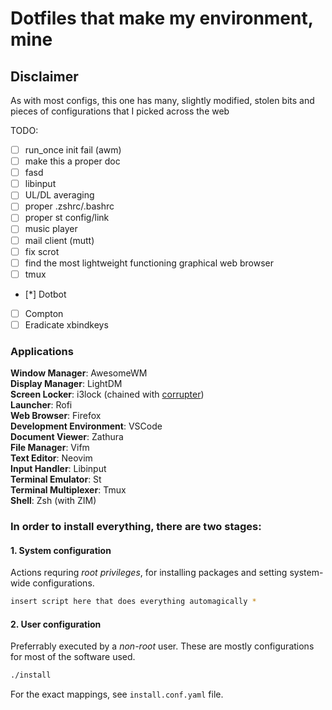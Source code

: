 # Dotfiles that make my environment, mine
## Disclaimer
As with most configs, this one has many, slightly modified, stolen bits and pieces of configurations that I picked across the web  

TODO:  
 - [ ] run_once init fail (awm)
 - [ ] make this a proper doc  
 - [ ] fasd  
 - [ ] libinput
 - [ ] UL/DL averaging
 - [ ] proper .zshrc/.bashrc
 - [ ] proper st config/link
 - [ ] music player
 - [ ] mail client (mutt)
 - [ ] fix scrot
 - [ ] find the most lightweight functioning graphical web browser
 - [ ] tmux
 - [*] Dotbot
 - [ ] Compton
 - [ ] Eradicate xbindkeys

### Applications

**Window Manager**: AwesomeWM  
**Display Manager**: LightDM  
**Screen Locker**: i3lock (chained with [corrupter](https://github.com/r00tman/corrupter "GitHub page"))  
**Launcher**: Rofi  
**Web Browser**: Firefox  
**Development Environment**: VSCode  
**Document Viewer**: Zathura  
**File Manager**: Vifm  
**Text Editor**: Neovim  
**Input Handler**: Libinput  
**Terminal Emulator**: St  
**Terminal Multiplexer**: Tmux  
**Shell**: Zsh (with ZIM) 

###  In order to install everything, there are two stages:
#### 1. System configuration  
 Actions requring *root privileges*, for installing packages and setting system-wide configurations.
 ```bash
 insert script here that does everything automagically *
 ```
#### 2. User configuration  
 Preferrably executed by a *non-root* user. These are mostly configurations for most of the software used. 
 ```bash
 ./install
 ```
For the exact mappings, see `install.conf.yaml` file.  